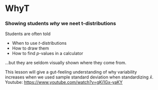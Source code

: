 # WhyT
### Showing students _why_ we neet t-distributions

Students are often told
- When to use $t$-distributions
- How to draw them
- How to find $p$-values in a calculator

...but they are seldom visually shown where they come from.

This lesson will give a gut-feeling understanding of why variability increases when we used sample standard deviation when standardizing $\bar{x}$.
Youtube: https://www.youtube.com/watch?v=gKi1Gx-yaKY
